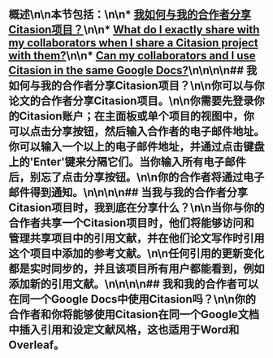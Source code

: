 ## 概述\n\n本节包括：\n\n* [我如何与我的合作者分享Citasion项目？](#share)\n\n* [What do I exactly share with my collaborators when I share a Citasion project with them?](#what-to-share)\n\n* [Can my collaborators and I use Citasion in the same Google Docs?](#google-doc)\n\n<a name='share'></a>\n\n## 我如何与我的合作者分享Citasion项目？\n\n你可以与你论文的合作者分享Citasion项目。\n\n你需要先登录你的Citasion账户；在主面板或单个项目的视图中，你可以点击<b>分享</b>按钮，然后输入合作者的电子邮件地址。你可以输入一个以上的电子邮件地址，并通过点击键盘上的'Enter'键来分隔它们。当你输入所有电子邮件后，别忘了点击分享按钮。\n\n你的合作者将通过电子邮件得到通知。\n\n<a name='what-to-share'></a>\n\n## 当我与我的合作者分享Citasion项目时，我到底在分享什么？\n\n当你与你的合作者共享一个Citasion项目时，他们将能够访问和管理共享项目中的引用文献，并在他们论文写作时引用这个项目中添加的参考文献。\n\n任何引用的更新变化都是实时同步的，并且该项目所有用户都能看到，例如添加新的引用文献。\n\n<a name='google-docs'></a>\n\n## 我和我的合作者可以在同一个Google Docs中使用Citasion吗？\n\n你的合作者和你将能够使用Citasion在同一个Google文档中插入引用和设定文献风格，这也适用于Word和Overleaf。 

